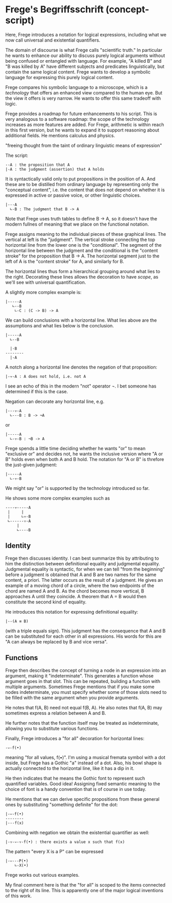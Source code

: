 # Frege's Begriffsschrift (concept-script)

Here, Frege introduces a notation for logical expressions, including what we now call universal and existential quantifiers.

The domain of discourse is what Frege calls "scientific truth." In particular he wants to enhance our ability to discuss purely logical arguments without being confused or entangled with language. For example, "A killed B" and "B was killed by A" have different subjects and predicates linguistically, but contain the same logical content. Frege wants to develop a symbolic language for expressing this purely logical content.

Frege compares his symbolic language to a microscope, which is a _technology_ that offers an enhanced view compared to the human eye. But the view it offers is very narrow. He wants to offer this same tradeoff with logic.

Frege provides a roadmap for future enhancements to his script. This is very analogous to a software roadmap: the scope of the technology increases as more features are added. For Frege, arithmetic is within reach in this first version, but he wants to expand it to support reasoning about additional fields. He mentions calculus and physics.

"freeing thought from the taint of ordinary linguistic means of expression"

The script:

    --A : the proposition that A
    |-A : the judgment (assertion) that A holds

It is syntactically valid only to put propositions in the position of A. And these are to be distilled from ordinary language by representing only the "conceptual content", i.e. the content that does not depend on whether it is expressed in active or passive voice, or other linguistic choices.

    |---A
      ∟-B : The judgment that B -> A

Note that Frege uses truth tables to define B -> A, so it doesn't have the modern fullnes of meaning that we place on the functional notation.

Frege assigns meaning to the individual pieces of these graphical lines. The vertical at left is the "judgment". The vertical stroke connecting the top horizontal line from the lower one is the "conditional". The segment of the horizontal line between the judgment and the conditional is the "content stroke" for the proposition that B -> A. The horizontal segment just to the left of A is the "content stroke" for A, and similarly for B.

The horizontal lines thus form a hierarchical grouping around what lies to the right. Decorating these lines allows the decoration to have _scope_, as we'll see with universal quantification.

A slightly more complex example is:

    |-----A
       ∟--B
        ∟-C : (C -> B) -> A

We can build conclusions with a horizontal line. What lies above are the assumptions and what lies below is the conclusion.

    |-----A
      ∟--B
    
      |-B
    --------
      |-A

A notch along a horizontal line denotes the negation of that proposition:

    |-⫟-A : A does not hold, i.e. not A

I see an echo of this in the modern "not" operator ¬. I bet someone has determined if this is the case.

Negation can decorate any horizontal line, e.g.


    |---⫟-A
      ∟---B : B -> ¬A

or

    |-----A
      ∟-⫟-B : ¬B -> A

Frege spends a little time deciding whether he wants "or" to mean "exclusive or" and decides not, he wants the inclusive version where "A or B" holds even when both A and B hold. The notation for "A or B" is threfore the just-given judgment:

    |-----A
      ∟-⫟-B

We might say "or" is supported by the technology introduced so far.

He shows some more complex examples such as

    ----⫟-----A
     |     |
     |     ∟⫟-B
     ∟------⫟-A
         |
         ∟----B

## Identity

Frege then discusses identity. I can best summarize this by attributing to him the distinction between definitional equality and judgmental equality. Judgmental equality is syntactic, for when we can tell "from the beginning" before a judgment is obtained that A and B are two names for the same content, a priori. The latter occurs as the result of a judgment. He gives an example of a moving chord of a circle, where the two endpoints of the chord are named A and B. As the chord becomes more vertical, B approaches A until they coincide. A theorem that A = B would then constitute the second kind of equality. 

He introduces this notation for expressing definitional equality:

    |--(A ≡ B)

(with a triple equals sign). This judgment has the consequence that A and B can be substituted for each other in all expressions. His words for this are "A can always be replaced by B and vice versa".

## Functions

Frege then describes the concept of turning a node in an expression into an argument, making it "indeterminate". This generates a function whose argument goes in that slot. This can be repeated, building a function with multiple arguments. Sometimes Frege mentions that if you make some nodes indeterminate, you must specify whether some of those slots need to be filled with the same argument when you provide arguments.

He notes that f(A, B) need not equal f(B, A). He also notes that f(A, B) may sometimes express a relation between A and B.

He further notes that the function itself may be treated as indeterminate, allowing you to substitute various functions.

Finally, Frege introduces a "for all" decoration for horizontal lines:

    -𝄑-f(•)

meaning "for all values, f(•)". I'm using a musical fremata symbol with a dot inside, but Frege has a Gothic "a" instead of a dot. Also, his bowl shape is actually connected to the horizontal line, like it has a dip in it.

He then indicates that he means the Gothic font to represent such quantified variables. Good idea! Assigning fixed semantic meaning to the choice of font is a handy convention that is of course in use today.

He mentions that we can derive specific propositions from these general ones by substituting "something definite" for the dot:

    |-𝄑-f(•)
    --------
    |---f(x)

Combining with negation we obtain the existential quantifier as well:

    |-⫟-𝄑-⫟-f(•) : there exists a value x such that f(x)

The pattern "every X is a P" can be expressed

    |-𝄑---P(•)
        ∟-X(•)

Frege works out various examples.

My final comment here is that the "for all" is scoped to the items connected to the right of its line. This is apparently one of the major logical inventions of this work.
